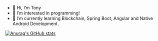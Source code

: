 - 👋 Hi, I’m Tony
- 👀 I’m interested in programming!
- 🌱 I’m currently learning Blockchain, Spring Boot, Angular and Native Android Development.

[![Anurag's GitHub stats](https://github-readme-stats.vercel.app/api?username=TonyPSR&theme=onedark)](https://github.com/TonyPSR)

<!---
TonyPSR/TonyPSR is a ✨ special ✨ repository because its `README.md` (this file) appears on your GitHub profile.
You can click the Preview link to take a look at your changes.
--->
